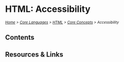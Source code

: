 # HTML: Accessibility

<em>
<sub><a href='../../../README.md'>Home</a> > <a href='../../core-languages.md'>Core Languages</a> > <a href='../html.md'>HTML</a> > <a href='../html.md'>Core Concepts</a> > Accessibility</sub>
</em>

## Contents

## Resources & Links
